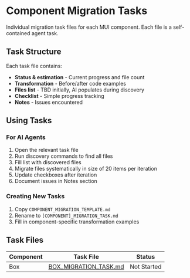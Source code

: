 # Component Migration Tasks

Individual migration task files for each MUI component. Each file is a self-contained agent task.

## Task Structure

Each task file contains:
- **Status & estimation** - Current progress and file count
- **Transformation** - Before/after code examples
- **Files list** - TBD initially, AI populates during discovery
- **Checklist** - Simple progress tracking
- **Notes** - Issues encountered

## Using Tasks

### For AI Agents
1. Open the relevant task file
2. Run discovery commands to find all files
3. Fill list with discovered files
4. Migrate files systematically in size of 20 items per iteration
5. Update checkboxes after iteration
5. Document issues in Notes section

### Creating New Tasks
1. Copy `COMPONENT_MIGRATION_TEMPLATE.md`
2. Rename to `[COMPONENT]_MIGRATION_TASK.md`
3. Fill in component-specific transformation examples

## Task Files

| Component | Task File | Status |
|-----------|-----------|---------|
| Box | [BOX_MIGRATION_TASK.md](./BOX_MIGRATION_TASK.md) | Not Started |
